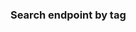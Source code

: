 ### Search endpoint by tag

[Screenshot]: https://raw.githubusercontent.com/bigappleinsider/cbfront/master/docs/screenshot.png "Screenshot"